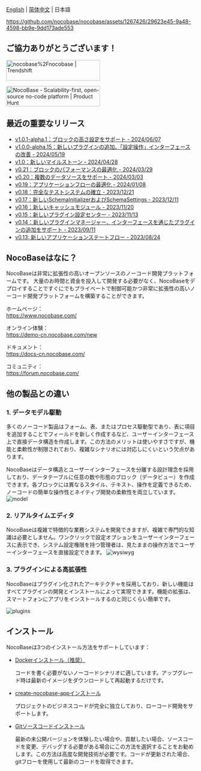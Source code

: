 [English](./README.md) | [简体中文](./README.zh-CN.md) | 日本語
 
https://github.com/nocobase/nocobase/assets/1267426/29623e45-9a48-4598-bb9e-9dd173ade553

## ご協力ありがとうございます！
<a href="https://trendshift.io/repositories/4112" target="_blank"><img src="https://trendshift.io/api/badge/repositories/4112" alt="nocobase%2Fnocobase | Trendshift" style="width: 250px; height: 55px;" width="250" height="55"/></a>

<a href="https://www.producthunt.com/posts/nocobase?embed=true&utm_source=badge-top-post-topic-badge&utm_medium=badge&utm_souce=badge-nocobase" target="_blank"><img src="https://api.producthunt.com/widgets/embed-image/v1/top-post-topic-badge.svg?post_id=456520&theme=light&period=weekly&topic_id=267" alt="NocoBase - Scalability&#0045;first&#0044;&#0032;open&#0045;source&#0032;no&#0045;code&#0032;platform | Product Hunt" style="width: 250px; height: 54px;" width="250" height="54" /></a>

## 最近の重要なリリース
- [v1.0.1-alpha.1：ブロックの高さ設定をサポート - 2024/06/07](https://docs-cn.nocobase.com/welcome/changelog/20240607)
- [v1.0.0-alpha.15：新しいプラグインの追加、「設定操作」インターフェースの改善 - 2024/05/19](https://docs-cn.nocobase.com/welcome/changelog/20240519)
- [v1.0：新しいマイルストーン - 2024/04/28](https://docs-cn.nocobase.com/welcome/release/v1001-changelog)
- [v0.21：ブロックのパフォーマンスの最適化 - 2024/03/29](https://docs-cn.nocobase.com/welcome/release/v0210-changelog)
- [v0.20：複数のデータソースをサポート - 2024/03/03](https://docs-cn.nocobase.com/welcome/release/v0200-changelog)
- [v0.19：アプリケーションフローの最適化 - 2024/01/08](https://blog-cn.nocobase.com/posts/release-v019/)
- [v0.18：完全なテストシステムの確立 - 2023/12/21](https://blog-cn.nocobase.com/posts/release-v018/)
- [v0.17：新しいSchemaInitializerおよびSchemaSettings - 2023/12/11](https://blog-cn.nocobase.com/posts/release-v017/)
- [v0.16：新しいキャッシュモジュール - 2023/11/20](https://blog-cn.nocobase.com/posts/release-v016/)
- [v0.15：新しいプラグイン設定センター - 2023/11/13](https://blog-cn.nocobase.com/posts/release-v015/)
- [v0.14：新しいプラグインマネージャー、インターフェースを通じたプラグインの追加をサポート - 2023/09/11](https://blog-cn.nocobase.com/posts/release-v014/)
- [v0.13: 新しいアプリケーションステートフロー - 2023/08/24](https://blog-cn.nocobase.com/posts/release-v013/)

## NocoBaseはなに？

NocoBaseは非常に拡張性の高いオープンソースのノーコード開発プラットフォームです。
大量のお時間と資金を投入して開発する必要がなく、NocoBaseをデプロイすることですぐにでもプライベートで制御可能かつ非常に拡張性の高いノーコード開発プラットフォームを構築することができます。

ホームページ：  
https://www.nocobase.com/

オンライン体験：  
https://demo-cn.nocobase.com/new

ドキュメント：  
https://docs-cn.nocobase.com/

コミュニティ：  
https://forum.nocobase.com/

## 他の製品との違い

### 1. データモデル駆動 

多くのノーコード製品はフォーム、表、またはプロセス駆動型であり、表に項目を追加することでフィールドを新しく作成するなど、ユーザーインターフェース上で直接データ構造を作成します。この方法のメリットは使いやすさですが、機能と柔軟性が制限されており、複雑なシナリオには対応しにくいという欠点があります。

NocoBaseはデータ構造とユーザーインターフェースを分離する設計理念を採用しており、データテーブルに任意の数や形態のブロック（データビュー）を作成できます。各ブロックには異なるスタイル、テキスト、操作を定義できるため、ノーコードの簡単な操作性とネイティブ開発の柔軟性を両立しています。
![model](https://static-docs.nocobase.com/model.png)

### 2. リアルタイムエディタ
NocoBaseは複雑で特徴的な業務システムを開発できますが、複雑で専門的な知識は必要としません。ワンクリックで設定オプションをユーザーインターフェースに表示でき、システム設定権限を持つ管理者は、見たままの操作方法でユーザーインターフェースを直接設定できます。
![wysiwyg](https://static-docs.nocobase.com/wysiwyg.gif)

### 3. プラグインによる高拡張性

NocoBaseはプラグイン化されたアーキテクチャを採用しており、新しい機能はすべてプラグインの開発とインストールによって実現できます。機能の拡張は、スマートフォンにアプリをインストールするのと同じくらい簡単です。

![plugins](https://static-docs.nocobase.com/plugins.png)

## インストール

NocoBaseは3つのインストール方法をサポートしています：

- <a target="_blank" href="https://docs-cn.nocobase.com/welcome/getting-started/installation/docker-compose">Dockerインストール（推奨）</a >

   コードを書く必要がないノーコードシナリオに適しています。アップグレード時は最新のイメージをダウンロードして再起動するだけです。

- <a target="_blank" href="https://docs-cn.nocobase.com/welcome/getting-started/installation/create-nocobase-app">create-nocobase-appインストール</a >

   プロジェクトのビジネスコードが完全に独立しており、ローコード開発をサポートします。

- <a target="_blank" href="https://docs-cn.nocobase.com/welcome/getting-started/installation/git-clone">Gitソースコードインストール</a >

   最新の未公開バージョンを体験したい場合や、貢献したい場合、ソースコードを変更、デバッグする必要がある場合にこの方法を選択することをお勧めします。この方法は高度な開発技術が必要です。コードが更新された場合、gitフローを使用して最新のコードを取得できます。
